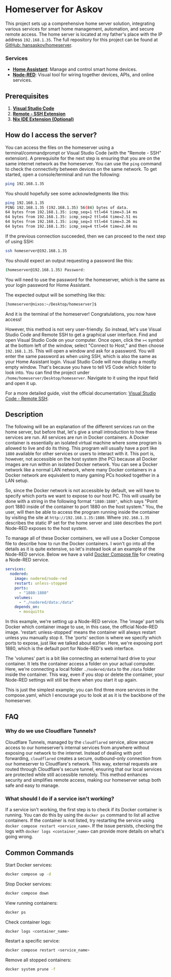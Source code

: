 # Homeserver for Askov

This project sets up a comprehensive home server solution, integrating various services for smart home management, automation, and secure remote access. The home server is located at my father's place with the IP address `192.168.1.35`. The full repository for this project can be found at [GitHub: hansaskov/homeserver](https://github.com/hansaskov/homeserver).

### Services

- **[Home Assistant](http://192.168.1.35:8123)**: Manage and control smart home devices.
- **[Node-RED](http://192.168.1.35:1880)**: Visual tool for wiring together devices, APIs, and online services.

## Prerequisites

1. **[Visual Studio Code](https://code.visualstudio.com/Download)**
2. **[Remote - SSH Extension](https://marketplace.visualstudio.com/items?itemName=ms-vscode-remote.remote-ssh)**
3. **[Nix IDE Extension (Optional)](https://marketplace.visualstudio.com/items?itemName=jnoortheen.nix-ide)**

## How do I access the server?

You can access the files on the homeserver using a terminal/commandprompt or Visual Studio Code (with the "Remote - SSH" extension). A prerequisite for the next step is ensuring that you are on the same internet network as the homeserver. You can use the `ping` command to check the connectivity between devices on the same network. To get started, open a console/terminal and run the following:

```bash
ping 192.168.1.35
```

You should hopefully see some acknowledgments like this:

```bash
ping 192.168.1.35
PING 192.168.1.35 (192.168.1.35) 56(84) bytes of data.
64 bytes from 192.168.1.35: icmp_seq=1 ttl=64 time=3.14 ms
64 bytes from 192.168.1.35: icmp_seq=2 ttl=64 time=2.51 ms
64 bytes from 192.168.1.35: icmp_seq=3 ttl=64 time=3.26 ms
64 bytes from 192.168.1.35: icmp_seq=4 ttl=64 time=2.84 ms
```

If the previous connection succeeded, then we can proceed to the next step of using SSH:

```bash
ssh homeserver@192.168.1.35
```

You should expect an output requesting a password like this:

```bash
(homeserver@192.168.1.35) Password: 
```

You will need to use the password for the homeserver, which is the same as your login password for Home Assistant.

The expected output will be something like this:

```bash
[homeserver@nixos:~/Desktop/homeserver]$ 
```

And it is the terminal of the homeserver! Congratulations, you now have access!

However, this method is not very user-friendly. So instead, let's use Visual Studio Code and Remote SSH to get a graphical user interface. Find and open Visual Studio Code on your computer. Once open, click the `><` symbol at the bottom left of the window, select "Connect to Host," and then choose `192.168.1.35`. This will open a window and ask for a password. You will enter the same password as when using SSH, which is also the same as your Home Assistant login. Visual Studio Code will now display a mostly empty window. That's because you have to tell VS Code which folder to look into. You can find the project under `/home/homeserver/Desktop/homeserver`. Navigate to it using the input field and open it up.

For a more detailed guide, visit the official documentation: [Visual Studio Code - Remote SSH](https://code.visualstudio.com/docs/remote/ssh#_connect-to-a-remote-host).

## Description

The following will be an explanation of the different services run on the home server, but before that, let's give a small introduction to how these services are run. All services are run in Docker containers. A Docker container is essentially an isolated virtual machine where some program is allowed to live and do its thing. This program will usually have a port like `1880` available for other services or users to interact with it. This port is, however, not accessible on the host system (the PC) because all Docker images are run within an isolated Docker network. You can see a Docker network like a normal LAN network, where many Docker containers in a Docker network are equivalent to many gaming PCs hooked together in a LAN setup.

So, since the Docker network is not accessible by default, we will have to specify which ports we want to expose to our host PC. This will usually be done with a string in the following format `"1880:1880"`, which says "Point port 1880 inside of the container to port 1880 on the host system." You, the user, will then be able to access the program running inside the container by visiting the site at `http://192.168.1.35:1880`. Where `192.168.1.35` describes the static IP set for the home server and `1880` describes the port Node-RED exposes to the host system.

To manage all of these Docker containers, we will use a Docker Compose file to describe how to run the Docker containers. I won't go into all the details as it is quite extensive, so let's instead look at an example of the Node-RED service. Below we have a valid [Docker Compose file](compose.yaml) for creating a Node-RED service.

```yaml
services:
  nodered:
    image: nodered/node-red
    restart: unless-stopped
    ports:
      - "1880:1880"
    volumes:
      - "./nodered/data:/data"
    depends_on:
      - mosquitto
```

In this example, we're setting up a Node-RED service. The 'image' part tells Docker which container image to use, in this case, the official Node-RED image. 'restart: unless-stopped' means the container will always restart unless you manually stop it. The 'ports' section is where we specify which ports to expose, just like we talked about earlier. Here, we're exposing port 1880, which is the default port for Node-RED's web interface.

The 'volumes' part is a bit like connecting an external hard drive to your container. It lets the container access a folder on your actual computer. Here, we're connecting a local folder `./nodered/data` to the `/data` folder inside the container. This way, even if you stop or delete the container, your Node-RED settings will still be there when you start it up again.

This is just the simplest example; you can find three more services in the compose.yaml, which I encourage you to look at as it is the backbone of the homeserver.

## FAQ

### Why do we use Cloudflare Tunnels?

Cloudflare Tunnels, managed by the `cloudflared` service, allow secure access to our homeserver’s internal services from anywhere without exposing our network to the internet. Instead of dealing with port forwarding, `cloudflared` creates a secure, outbound-only connection from our homeserver to Cloudflare's network. This way, external requests are routed through Cloudflare's secure tunnel, ensuring that our local services are protected while still accessible remotely. This method enhances security and simplifies remote access, making our homeserver setup both safe and easy to manage.

### What should I do if a service isn't working?

If a service isn't working, the first step is to check if its Docker container is running. You can do this by using the `docker ps` command to list all active containers. If the container is not listed, try restarting the service using `docker compose restart <service_name>`. If the issue persists, checking the logs with `docker logs <container_name>` can provide more details on what's going wrong.

## Common Commands

Start Docker services:

```bash
docker compose up -d
```

Stop Docker services:

```bash
docker compose down
```

View running containers:

```bash
docker ps
```

Check container logs:

```bash
docker logs <container_name>
```

Restart a specific service:

```bash
docker compose restart <service_name>
```

Remove all stopped containers:

```bash
docker system prune -f
```